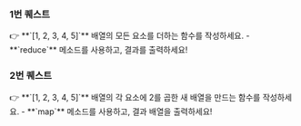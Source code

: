 ### 1번 퀘스트

<aside>
👉 **`[1, 2, 3, 4, 5]`** 배열의 모든 요소를 더하는 함수를 작성하세요.
- **`reduce`** 메소드를 사용하고, 결과를 출력하세요!

</aside>

### 2번 퀘스트

<aside>
👉 **`[1, 2, 3, 4, 5]`** 배열의 각 요소에 2를 곱한 새 배열을 만드는 함수를 작성하세요.
- **`map`** 메소드를 사용하고, 결과 배열을 출력하세요!

</aside>
